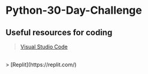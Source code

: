 # Python-30-Day-Challenge

## Useful resources for coding

> [Visual Studio Code](https://code.visualstudio.com/download)
<br>
> [Replit](https://replit.com/)
